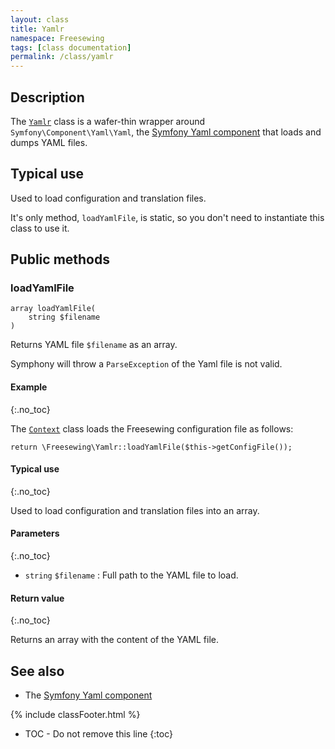 ```yaml
---
layout: class
title: Yamlr
namespace: Freesewing
tags: [class documentation]
permalink: /class/yamlr
---
```

## Description 

The [`Yamlr`](yamlr) class is a wafer-thin wrapper around 
`Symfony\Component\Yaml\Yaml`, the 
[Symfony Yaml component](http://symfony.com/doc/current/components/yaml.html)
that loads and dumps YAML files.

## Typical use

Used to load configuration and translation files.

It's only method, `loadYamlFile`, is static, so you don't need to instantiate this 
class to use it.

## Public methods

### loadYamlFile

```php?start_inline=1
array loadYamlFile( 
    string $filename 
)
```
Returns YAML file `$filename` as an array.

Symphony will throw a `ParseException` of the Yaml file is not valid.

#### Example
{:.no_toc}

The [`Context`](context) class loads the Freesewing configuration file
as follows:

```php?start_inline=1
return \Freesewing\Yamlr::loadYamlFile($this->getConfigFile());
```

#### Typical use
{:.no_toc}

Used to load configuration and translation files into an array.

#### Parameters
{:.no_toc}

- `string` `$filename` : Full path to the YAML file to load.

#### Return value
{:.no_toc}

Returns an array with the content of the YAML file.

## See also

- The [Symfony Yaml component](http://symfony.com/doc/current/components/yaml.html)

{% include classFooter.html %}
* TOC - Do not remove this line
{:toc}
